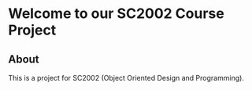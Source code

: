 # Welcome to our SC2002 Course Project
## About

This is a project for SC2002 (Object Oriented Design and Programming). 

